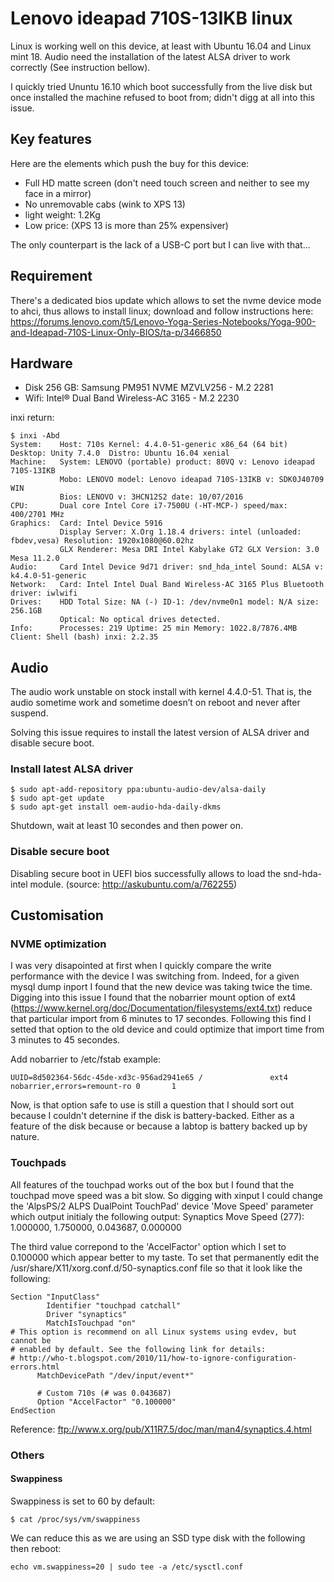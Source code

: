 # Lenovo ideapad 710S-13IKB linux

Linux is working well on this device, at least with Ubuntu 16.04 and Linux mint 18. Audio need the installation of the latest ALSA driver to work correctly (See instruction bellow).

I quickly tried Ununtu 16.10 which boot successfully from the live disk but once installed the machine refused to boot from; didn't digg at all into this issue.

## Key features
Here are the elements which push the buy for this device:
- Full HD matte screen (don't need touch screen and neither to see my face in a mirror)
- No unremovable cabs (wink to XPS 13)
- light weight: 1.2Kg
- Low price: (XPS 13 is more than 25% expensiver)

The only counterpart is the lack of a USB-C port but I can live with that...

## Requirement
There's a dedicated bios update which allows to set the nvme device mode to ahci, thus allows to install linux; download and follow instructions here: https://forums.lenovo.com/t5/Lenovo-Yoga-Series-Notebooks/Yoga-900-and-Ideapad-710S-Linux-Only-BIOS/ta-p/3466850

## Hardware
- Disk 256 GB: Samsung PM951 NVME MZVLV256 - M.2 2281
- Wifi: Intel® Dual Band Wireless-AC 3165 - M.2 2230

inxi return:
```
$ inxi -Abd
System:    Host: 710s Kernel: 4.4.0-51-generic x86_64 (64 bit) Desktop: Unity 7.4.0  Distro: Ubuntu 16.04 xenial
Machine:   System: LENOVO (portable) product: 80VQ v: Lenovo ideapad 710S-13IKB
           Mobo: LENOVO model: Lenovo ideapad 710S-13IKB v: SDK0J40709 WIN
           Bios: LENOVO v: 3HCN12S2 date: 10/07/2016
CPU:       Dual core Intel Core i7-7500U (-HT-MCP-) speed/max: 400/2701 MHz
Graphics:  Card: Intel Device 5916
           Display Server: X.Org 1.18.4 drivers: intel (unloaded: fbdev,vesa) Resolution: 1920x1080@60.02hz
           GLX Renderer: Mesa DRI Intel Kabylake GT2 GLX Version: 3.0 Mesa 11.2.0
Audio:     Card Intel Device 9d71 driver: snd_hda_intel Sound: ALSA v: k4.4.0-51-generic
Network:   Card: Intel Intel Dual Band Wireless-AC 3165 Plus Bluetooth driver: iwlwifi
Drives:    HDD Total Size: NA (-) ID-1: /dev/nvme0n1 model: N/A size: 256.1GB
           Optical: No optical drives detected.
Info:      Processes: 219 Uptime: 25 min Memory: 1022.8/7876.4MB Client: Shell (bash) inxi: 2.2.35
```

## Audio
The audio work unstable on stock install with kernel 4.4.0-51. That is, the audio sometime work and sometime doesn’t on reboot and never after suspend.

Solving this issue requires to install the latest version of ALSA driver and disable secure boot.

### Install latest ALSA driver
```
$ sudo apt-add-repository ppa:ubuntu-audio-dev/alsa-daily
$ sudo apt-get update
$ sudo apt-get install oem-audio-hda-daily-dkms
```
Shutdown, wait at least 10 secondes and then power on.

### Disable secure boot
Disabling secure boot in UEFI bios successfully allows to load the snd-hda-intel module.
(source: http://askubuntu.com/a/762255)

## Customisation

### NVME optimization
I was very disapointed at first when I quickly compare the write performance with the device I was switching from. Indeed, for a given mysql dump inport I found that the new device was taking twice the time.
Digging into this issue I found that the nobarrier mount option of ext4 (https://www.kernel.org/doc/Documentation/filesystems/ext4.txt) reduce that particular import from 6 minutes to 17 secondes. Following this find I setted that option to the old device and could optimize that import time from 3 minutes to 45 secondes.

Add nobarrier to /etc/fstab example:
```
UUID=8d502364-56dc-45de-xd3c-956ad2941e65 /               ext4    nobarrier,errors=remount-ro 0       1
```

Now, is that option safe to use is still a question that I should sort out because I couldn't deternine if the disk is battery-backed. Either as a feature of the disk because or because a labtop is battery backed up by nature.

### Touchpads
All features of the touchpad works out of the box but I found that the touchpad move speed was a bit slow. So digging with xinput I could change the 'AlpsPS/2 ALPS DualPoint TouchPad' device 'Move Speed' parameter which output initialy the following output:
Synaptics Move Speed (277): 1.000000, 1.750000, 0.043687, 0.000000

The third value correpond to the 'AccelFactor' option which I set to 0.100000 which appear better to my taste. To set that permanently edit the /usr/share/X11/xorg.conf.d/50-synaptics.conf file so that it look like the following:
```
Section "InputClass"
        Identifier "touchpad catchall"
        Driver "synaptics"
        MatchIsTouchpad "on"
# This option is recommend on all Linux systems using evdev, but cannot be
# enabled by default. See the following link for details:
# http://who-t.blogspot.com/2010/11/how-to-ignore-configuration-errors.html
      MatchDevicePath "/dev/input/event*"

      # Custom 710s (# was 0.043687)
      Option "AccelFactor" "0.100000"
EndSection
```

Reference: ftp://www.x.org/pub/X11R7.5/doc/man/man4/synaptics.4.html

### Others

#### Swappiness
Swappiness is set to 60 by default:
```
$ cat /proc/sys/vm/swappiness
```

We can reduce this as we are using an SSD type disk with the following then reboot:
```
echo vm.swappiness=20 | sudo tee -a /etc/sysctl.conf
```
